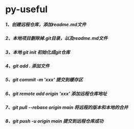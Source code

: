 # py-useful

##### 1、创建远程仓库，添加readme.md文件
##### 2、本地项目删除掉.git目录，以及readme.md文件
##### 3、本地 git init 初始化成git仓库
##### 4、git add . 添加文件
##### 5、git commit -m 'xxx' 提交到缓存区
##### 6、git remote add origin 'xxx' 添加远程仓库地址
##### 7、git pull --rebase origin main 将远程的版本和本地的合并
##### 8、git push -u origin main 提交到远程仓库成功